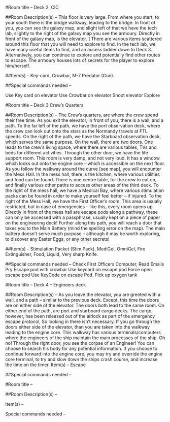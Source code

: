 #Room title – Deck 2, CIC

##Room Description(s) – 
This floor is very large. From where you start, to your south there is the bridge walkway, leading to the bridge.
 In front of you, you can see the galaxy map, and slight left of that we have the tech lab, slightly to the right of the galaxy map you see the armoury.
 Directly in front of the galaxy map, is the elevator.
] There are various items scattered around this floor that you will need to explore to find.
In the tech lab, we have many useful items to find, and an access ladder down to Deck 3. 
Alternatively, you can continue to explore and potentially find other routes to escape.
The armoury houses lots of secrets for the player to explore him/herself. 







##Item(s) – Key-card, Crowbar, M-7 Predator (Gun).



##Special commands needed – 

Use Key card on elevator
Use Crowbar on elevator
Shoot elevator
Explore





#Room title – Deck 3 Crew’s Quarters

##Room Description(s) – 
The Crew’s quarters, are where the crew spend their free time. 
As you exit the elevator, in front of you, there is a wall, and a path. 
To the far left of the path, we have the port observation deck, where the crew can look out onto the stars as the Normandy travels at FTL speeds. 
On the right of the path, we have the Starboard observation deck, which serves the same purpose. 
On the wall, there are two doors. One leads to the crew’s living space, where there are various tables, TVs and beds for different activities. 
Through the other door, we have the life support room. This room is very damp, and not very loud. It has a window which looks out onto the engine core – which is accessible on the next floor.
 As you follow the walkway around the curve [see map], you will encounter the Mess Hall.
 In the mess hall, there is the kitchen, where various utilities and food can be found. 
There is one centre table, for the crew to eat on, and finally various other paths to access other areas of the third deck.
 To the right of the mess hall, we have a Medical Bay, where various stimulation packs can be found in order to make yourself feel better – if injured. To the right of the Mess Hall, we have the First Officer’s room. 
This area is usually restricted, but in case of emergencies – like this, every room opens up. 
Directly in front of the mess hall are escape pods along a pathway, these can only be accessed with a passphrase, usually kept on a piece of paper on the engineering deck!
 Further along this path, you will reach a door that takes you to the Main Battery (mind the spelling error on the map). The main battery doesn’t serve much purpose – although it may be worth exploring, to discover any Easter Eggs, or any other secrets!









##Item(s) – 
Stimulation Packet (Stim Pack), MediGel, OmniGel, Fire Extinguisher, Food, Liquid, Very sharp Knife.


##Special commands needed – 
Check First Officers Computer,
Read Emails
Pry Escape pod with crowbar
Use keycard on escape pod
Force open escape pod
Use KeyCode on escape Pod.
Pick up oxygen tank



#Room title – Deck 4 – Engineers deck

##Room Description(s) – As you leave the elevator, you are greeted with a wall, and a path – similar to the previous deck. 
Except, this time the doors are on either side of the elevator. The doors both lead to the same room. 
On either end of the path, are port and starboard cargo decks. The cargo, however, has been released out of the airlock as part of the emergency escape protocol, 
So looking in there isn’t necessary.
 If you go through the doors either side of the elevator, than you are taken into the walkway leading to the engine core. 
This walkway has various terminals/computers where the engineers of the ship maintain the main processes of the ship. 
Oh no!
 Through the right door, you see the corpse of an Engineer! 
You can choose to search his body for any potential information.
If you choose to continue forward into the engine core, you may try and override the engine core terminal, to try and slow down the ships crash course, and increase the time on the timer.
Item(s) – Escape  



##Special commands needed – 







#Room title – 

##Room Description(s) – 










Item(s) – 



Special commands needed – 







